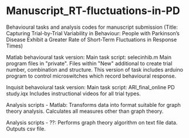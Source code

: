 # Manuscript_RT-fluctuations-in-PD
Behavioural tasks and analysis codes for manuscript submission (Title: Capturing Trial-by-Trial Variability in Behaviour: People with Parkinson’s Disease Exhibit a Greater Rate of Short-Term Fluctuations in Response Times)

Matlab behavioural task version:
Main task script: selecinhib.m
Main program files in "private". 
Files within "New" additional to create trial number, combination and structure.
This version of task includes arduino program to control microswitches which record behavioural response.

Inquisit behavoiural task version:
Main task script: ARI_final_online PD study.iqx
Includes instructional videos for all trial types.

Analysis scripts - Matlab:
Transforms data into format suitable for graph theory analysis.
Calculates all measures other than graph theory.

Analysis scripts - ??:
Performs graph theory algorithm on text file data.
Outputs csv file.
